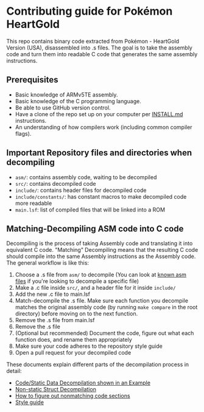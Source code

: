 # Contributing guide for Pokémon HeartGold

This repo contains binary code extracted from Pokémon - HeartGold Version (USA), disassembled into .s files.
The goal is to take the assembly code and turn them into readable C code that generates the same assembly instructions.

## Prerequisites

* Basic knowledge of ARMv5TE assembly.
* Basic knowledge of the C programming language.
* Be able to use GitHub version control.
* Have a clone of the repo set up on your computer per [INSTALL.md](INSTALL.md) instructions.
* An understanding of how compilers work (including common compiler flags).

## Important Repository files and directories when decompiling

* `asm/`: contains assembly code, waiting to be decompiled
* `src/`: contains decompiled code
* `include/`: contains header files for decompiled code
* `include/constants/`: has constant macros to make decompiled code more readable
* `main.lsf`: list of compiled files that will be linked into a ROM

## Matching-Decompiling ASM code into C code

Decompiling is the process of taking Assembly code and translating it into equivalent C code.
"Matching" Decompiling means that the resulting C code should compile into the same Assembly instructions as the Assembly code.
The general workflow is like this:

1. Choose a .s file from `asm/` to decompile (You can look at [known asm files](Known_Asm_files.md) if you're looking to decompile a specific file)
2. Make a .c file inside `src/`, and a header file for it inside `include/`
3. Add the new .c file to main.lsf
4. Match-decompile the .s file. Make sure each function you decompile matches the original assembly code (by running `make compare` in the root directory) before moving on to the next function.
5. Remove the .s file from main.lsf
6. Remove the .s file 
7. (Optional but recommended) Document the code, figure out what each function does, and rename them appropriately
8. Make sure your code adheres to the repository style guide
9. Open a pull request for your decompiled code

These documents explain different parts of the decompilation process in detail:
- [Code/Static Data Decompilation shown in an Example](Code_Decompilation.md)
- [Non-static Struct Decompilation](Struct_Decompilation.md)
- [How to figure out nonmatching code sections](How_to_see_nonmatching_code_sections.md)
- [Style guide](Style_Guide.md)